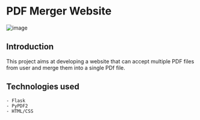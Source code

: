 # PDF Merger Website

![image](https://user-images.githubusercontent.com/75137153/194723072-e92aad6a-d1ce-4dae-875f-4cb4e391ce4b.png)

## Introduction

This project aims at developing a website that can accept multiple PDF files from user and merge them into a single PDf file.

## Technologies used
    - Flask
    - PyPDF2
    - HTML/CSS